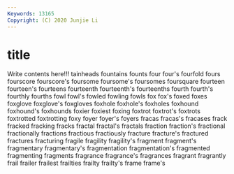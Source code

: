 ```yaml
---
Keywords: 13165
Copyright: (C) 2020 Junjie Li
---
```


# title

Write contents here!!!
tainheads 
fountains 
founts 
four 
four's 
fourfold 
fours
fourscore 
fourscore's 
foursome 
foursome's 
foursomes 
foursquare 
fourteen 
fourteen's 
fourteens 
fourteenth
fourteenth's 
fourteenths 
fourth 
fourth's 
fourthly 
fourths 
fowl 
fowl's 
fowled 
fowling
fowls 
fox 
fox's 
foxed 
foxes 
foxglove 
foxglove's 
foxgloves 
foxhole 
foxhole's
foxholes 
foxhound 
foxhound's 
foxhounds 
foxier 
foxiest 
foxing 
foxtrot 
foxtrot's 
foxtrots
foxtrotted 
foxtrotting 
foxy 
foyer 
foyer's 
foyers 
fracas 
fracas's 
fracases 
frack
fracked 
fracking 
fracks 
fractal 
fractal's 
fractals 
fraction 
fraction's 
fractional 
fractionally
fractions 
fractious 
fractiously 
fracture 
fracture's 
fractured 
fractures 
fracturing 
fragile 
fragility
fragility's 
fragment 
fragment's 
fragmentary 
fragmentary's 
fragmentation 
fragmentation's 
fragmented 
fragmenting 
fragments
fragrance 
fragrance's 
fragrances 
fragrant 
fragrantly 
frail 
frailer 
frailest 
frailties 
frailty
frailty's 
frame 
frame's 
